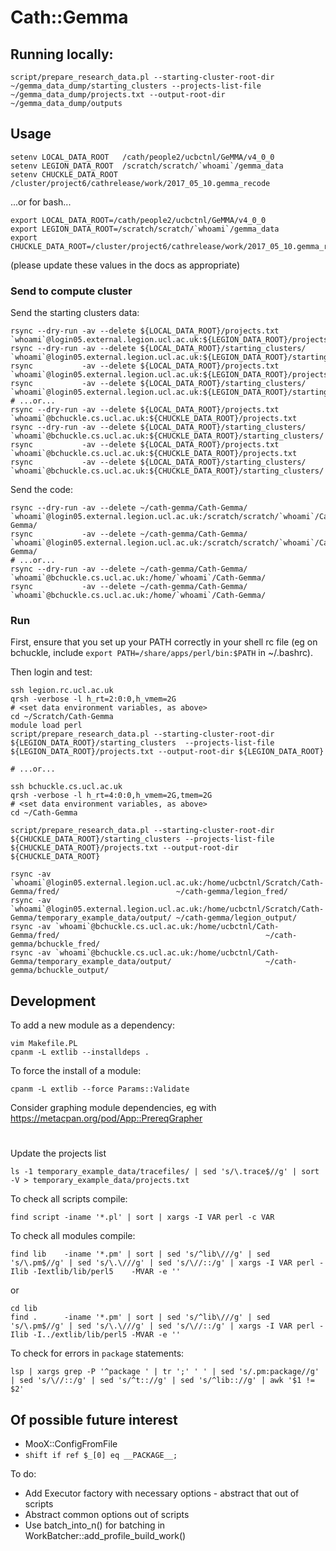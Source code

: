 # Cath::Gemma

## Running locally:

~~~
script/prepare_research_data.pl --starting-cluster-root-dir ~/gemma_data_dump/starting_clusters --projects-list-file ~/gemma_data_dump/projects.txt --output-root-dir ~/gemma_data_dump/outputs
~~~~

## Usage

~~~
setenv LOCAL_DATA_ROOT   /cath/people2/ucbctnl/GeMMA/v4_0_0
setenv LEGION_DATA_ROOT  /scratch/scratch/`whoami`/gemma_data
setenv CHUCKLE_DATA_ROOT /cluster/project6/cathrelease/work/2017_05_10.gemma_recode
~~~

...or for bash...

~~~
export LOCAL_DATA_ROOT=/cath/people2/ucbctnl/GeMMA/v4_0_0
export LEGION_DATA_ROOT=/scratch/scratch/`whoami`/gemma_data
export CHUCKLE_DATA_ROOT=/cluster/project6/cathrelease/work/2017_05_10.gemma_recode
~~~

(please update these values in the docs as appropriate)

### Send to compute cluster

Send the starting clusters data:

~~~
rsync --dry-run -av --delete ${LOCAL_DATA_ROOT}/projects.txt       `whoami`@login05.external.legion.ucl.ac.uk:${LEGION_DATA_ROOT}/projects.txt
rsync --dry-run -av --delete ${LOCAL_DATA_ROOT}/starting_clusters/ `whoami`@login05.external.legion.ucl.ac.uk:${LEGION_DATA_ROOT}/starting_clusters/
rsync           -av --delete ${LOCAL_DATA_ROOT}/projects.txt       `whoami`@login05.external.legion.ucl.ac.uk:${LEGION_DATA_ROOT}/projects.txt
rsync           -av --delete ${LOCAL_DATA_ROOT}/starting_clusters/ `whoami`@login05.external.legion.ucl.ac.uk:${LEGION_DATA_ROOT}/starting_clusters/
# ...or...
rsync --dry-run -av --delete ${LOCAL_DATA_ROOT}/projects.txt       `whoami`@bchuckle.cs.ucl.ac.uk:${CHUCKLE_DATA_ROOT}/projects.txt
rsync --dry-run -av --delete ${LOCAL_DATA_ROOT}/starting_clusters/ `whoami`@bchuckle.cs.ucl.ac.uk:${CHUCKLE_DATA_ROOT}/starting_clusters/
rsync           -av --delete ${LOCAL_DATA_ROOT}/projects.txt       `whoami`@bchuckle.cs.ucl.ac.uk:${CHUCKLE_DATA_ROOT}/projects.txt
rsync           -av --delete ${LOCAL_DATA_ROOT}/starting_clusters/ `whoami`@bchuckle.cs.ucl.ac.uk:${CHUCKLE_DATA_ROOT}/starting_clusters/
~~~

Send the code:

~~~
rsync --dry-run -av --delete ~/cath-gemma/Cath-Gemma/ `whoami`@login05.external.legion.ucl.ac.uk:/scratch/scratch/`whoami`/Cath-Gemma/
rsync           -av --delete ~/cath-gemma/Cath-Gemma/ `whoami`@login05.external.legion.ucl.ac.uk:/scratch/scratch/`whoami`/Cath-Gemma/
# ...or...
rsync --dry-run -av --delete ~/cath-gemma/Cath-Gemma/ `whoami`@bchuckle.cs.ucl.ac.uk:/home/`whoami`/Cath-Gemma/
rsync           -av --delete ~/cath-gemma/Cath-Gemma/ `whoami`@bchuckle.cs.ucl.ac.uk:/home/`whoami`/Cath-Gemma/
~~~

### Run

First, ensure that you set up your PATH correctly in your shell rc file (eg on bchuckle, include `export PATH=/share/apps/perl/bin:$PATH` in ~/.bashrc).

Then login and test:

~~~
ssh legion.rc.ucl.ac.uk
qrsh -verbose -l h_rt=2:0:0,h_vmem=2G
# <set data environment variables, as above>
cd ~/Scratch/Cath-Gemma
module load perl
script/prepare_research_data.pl --starting-cluster-root-dir ${LEGION_DATA_ROOT}/starting_clusters  --projects-list-file ${LEGION_DATA_ROOT}/projects.txt --output-root-dir ${LEGION_DATA_ROOT}

# ...or...

ssh bchuckle.cs.ucl.ac.uk
qrsh -verbose -l h_rt=4:0:0,h_vmem=2G,tmem=2G
# <set data environment variables, as above>
cd ~/Cath-Gemma

script/prepare_research_data.pl --starting-cluster-root-dir ${CHUCKLE_DATA_ROOT}/starting_clusters --projects-list-file ${CHUCKLE_DATA_ROOT}/projects.txt --output-root-dir ${CHUCKLE_DATA_ROOT}
~~~

~~~
rsync -av `whoami`@login05.external.legion.ucl.ac.uk:/home/ucbctnl/Scratch/Cath-Gemma/fred/                          ~/cath-gemma/legion_fred/
rsync -av `whoami`@login05.external.legion.ucl.ac.uk:/home/ucbctnl/Scratch/Cath-Gemma/temporary_example_data/output/ ~/cath-gemma/legion_output/
rsync -av `whoami`@bchuckle.cs.ucl.ac.uk:/home/ucbctnl/Cath-Gemma/fred/                                              ~/cath-gemma/bchuckle_fred/
rsync -av `whoami`@bchuckle.cs.ucl.ac.uk:/home/ucbctnl/Cath-Gemma/temporary_example_data/output/                     ~/cath-gemma/bchuckle_output/
~~~

## Development

To add a new module as a dependency:

~~~
vim Makefile.PL
cpanm -L extlib --installdeps .
~~~

To force the install of a module:
~~~
cpanm -L extlib --force Params::Validate
~~~

Consider graphing module dependencies, eg with https://metacpan.org/pod/App::PrereqGrapher

#

Update the projects list

~~~
ls -1 temporary_example_data/tracefiles/ | sed 's/\.trace$//g' | sort -V > temporary_example_data/projects.txt
~~~

To check all scripts compile:

~~~
find script -iname '*.pl' | sort | xargs -I VAR perl -c VAR
~~~

To check all modules compile:

~~~
find lib    -iname '*.pm' | sort | sed 's/^lib\///g' | sed 's/\.pm$//g' | sed 's/\.\///g' | sed 's/\//::/g' | xargs -I VAR perl -Ilib -Iextlib/lib/perl5    -MVAR -e ''
~~~

or

~~~
cd lib
find .      -iname '*.pm' | sort | sed 's/^lib\///g' | sed 's/\.pm$//g' | sed 's/\.\///g' | sed 's/\//::/g' | xargs -I VAR perl -Ilib -I../extlib/lib/perl5 -MVAR -e ''
~~~

To check for errors in `package` statements:

~~~
lsp | xargs grep -P '^package ' | tr ';' ' ' | sed 's/.pm:package//g' | sed 's/\//::/g' | sed 's/^t:://g' | sed 's/^lib:://g' | awk '$1 != $2'
~~~

Of possible future interest
--

 * MooX::ConfigFromFile
 * `shift if ref $_[0] eq __PACKAGE__;`


To do:

 * Add Executor factory with necessary options - abstract that out of scripts
 * Abstract common options out of scripts
 * Use batch_into_n() for batching in WorkBatcher::add_profile_build_work()